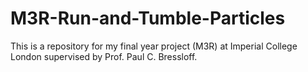 # M3R-Run-and-Tumble-Particles
This is a repository for my final year project (M3R) at Imperial College London supervised by Prof. Paul C. Bressloff.
